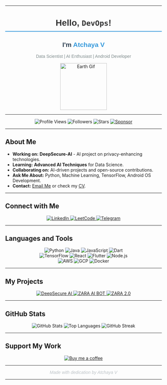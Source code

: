 
---

<h1 align="center" style="font-family: 'Poppins', sans-serif; color: #333; border-bottom: 2px solid #3498DB; padding-bottom: 10px;">
  Hello, <code>DevOps</code>!
</h1>

<div align="center">
  <h2 style="font-family: 'Poppins', sans-serif; color: #2C3E50;">I'm <span style="color: #3498DB;">Atchaya V</span></h2>
  <p style="font-family: 'Poppins', sans-serif; color: #7F8C8D;">Data Scientist | AI Enthusiast | Android Developer</p>
  <img src="https://media.giphy.com/media/v1.Y2lkPTc5MGI3NjExcnc5NzN5ZGU3eHoyMmRhdTU3bTZtcXJjdjE1bTgybHBhOG4xZXgxNyZlcD12MV9naWZzX3RyZW5kaW5nJmN0PWc/mcJohbfGPATW8/giphy.gif" width="150" alt="Earth Gif"/>
</div>

---

<div align="center">
  <img alt="Profile Views" src="https://komarev.com/ghpvc/?username=ATCHAYA200&style=flat&color=3498DB" title="Profile Views" />
  <img alt="Followers" src="https://img.shields.io/github/followers/ATCHAYA200?label=Followers&style=flat&color=3498DB" title="Followers" />
  <img alt="Stars" src="https://img.shields.io/github/stars/ATCHAYA200?label=Stars&style=flat&color=3498DB" title="GitHub Stars" />
  <a href="https://github.com/sponsors/ATCHAYA200" title="Sponsor Me">
    <img src="https://img.shields.io/static/v1?label=Sponsor&message=Support&logo=GitHub&color=%23fe8e86" alt="Sponsor" />
  </a>
</div>

---

<h2>About Me</h2>

- **Working on:** <b>DeepSecure-AI</b> - AI project on privacy-enhancing technologies.
- **Learning:** <b>Advanced AI Techniques</b> for Data Science.
- **Collaborating on:** AI-driven projects and open-source contributions.
- **Ask Me About:** Python, Machine Learning, TensorFlow, Android OS Development.
- **Contact:** [Email Me](mailto:vatchaya32@gmail.com) or check my [CV](https://divith-portfolio.vercel.app/CV.pdf).

---

<h2>Connect with Me</h2>

<div align="center">
  <a href="https://linkedin.com/in/divith-s" target="_blank">
    <img src="https://img.shields.io/badge/LinkedIn-0A66C2?style=flat&logo=linkedin&logoColor=white" alt="LinkedIn" />
  </a>
  <a href="https://www.leetcode.com/divith023" target="_blank">
    <img src="https://img.shields.io/badge/LeetCode-F9DC5C?style=flat&logo=leetcode&logoColor=black" alt="LeetCode" />
  </a>
  <a href="https://www.telegram.me/ninjaonsteroids" target="_blank">
    <img src="https://img.shields.io/badge/Telegram-0088CC?style=flat&logo=telegram&logoColor=white" alt="Telegram" />
  </a>
</div>

---

<h2>Languages and Tools</h2>

<div align="center">
  <img src="https://img.shields.io/badge/Python-3776AB?style=flat&logo=python&logoColor=white" alt="Python" />
  <img src="https://img.shields.io/badge/Java-007396?style=flat&logo=java&logoColor=white" alt="Java" />
  <img src="https://img.shields.io/badge/JavaScript-F7DF1C?style=flat&logo=javascript&logoColor=black" alt="JavaScript" />
  <img src="https://img.shields.io/badge/Dart-0175C2?style=flat&logo=dart&logoColor=white" alt="Dart" />
</div>

<div align="center">
  <img src="https://img.shields.io/badge/TensorFlow-FF6F00?style=flat&logo=tensorflow&logoColor=white" alt="TensorFlow" />
  <img src="https://img.shields.io/badge/React-61DAFB?style=flat&logo=react&logoColor=black" alt="React" />
  <img src="https://img.shields.io/badge/Flutter-02569B?style=flat&logo=flutter&logoColor=white" alt="Flutter" />
  <img src="https://img.shields.io/badge/Node.js-339933?style=flat&logo=node.js&logoColor=white" alt="Node.js" />
</div>

<div align="center">
  <img src="https://img.shields.io/badge/AWS-232F3E?style=flat&logo=amazonaws&logoColor=white" alt="AWS" />
  <img src="https://img.shields.io/badge/GCP-4285F4?style=flat&logo=google-cloud&logoColor=white" alt="GCP" />
  <img src="https://img.shields.io/badge/Docker-2496ED?style=flat&logo=docker&logoColor=white" alt="Docker" />
</div>

---

<h2>My Projects</h2>

<div align="center">
  <a href="https://github.com/ATCHAYA200/DeepSecure-AI" target="_blank">
    <img src="https://img.shields.io/badge/DeepSecure%20AI-blue?style=flat&logo=github" alt="DeepSecure AI" />
  </a>
  <a href="https://github.com/ATCHAYA200/ZARA-AN-AI-BOT" target="_blank">
    <img src="https://img.shields.io/badge/ZARA%20AI%20BOT-green?style=flat&logo=github" alt="ZARA AI BOT" />
  </a>
  <a href="https://github.com/ATCHAYA200/ZARA-2.0" target="_blank">
    <img src="https://img.shields.io/badge/ZARA%202.0-red?style=flat&logo=github" alt="ZARA 2.0" />
  </a>
</div>

---

<h2>GitHub Stats</h2>

<div align="center">
  <img src="https://github-readme-stats.vercel.app/api?username=ATCHAYA200&show_icons=true&theme=default" alt="GitHub Stats" />
  <img src="https://github-readme-stats.vercel.app/api/top-langs/?username=ATCHAYA200&layout=compact&theme=default" alt="Top Languages" />
  <img src="https://github-readme-streak-stats.herokuapp.com/?user=ATCHAYA200&theme=default" alt="GitHub Streak" />
</div>

---

<h2>Support My Work</h2>

<div align="center">
  <a href="https://www.buymeacoffee.com/ninjaonsteroids">
    <img src="https://img.buymeacoffee.com/button-api/?text=Buy%20me%20a%20coffee&slug=ninjaonsteroids&button_colour=FFDD00&font_colour=000000&font_family=Arial" alt="Buy me a coffee" />
  </a>
</div>

---

<div align="center" style="font-family: 'Poppins', sans-serif; color: #BDC3C7;">
  <i>Made with dedication by Atchaya V</i>
</div>

---
